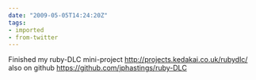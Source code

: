 ```yaml
---
date: "2009-05-05T14:24:20Z"
tags:
- imported
- from-twitter
---
```

Finished my ruby-DLC mini-project http://projects.kedakai.co.uk/rubydlc/ also on github https://github.com/jphastings/ruby-DLC
